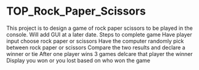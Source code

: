 # TOP_Rock_Paper_Scissors
This project is to design a game of rock paper scissors to be played in the console.
Will add GUI at a later date.
Steps to complete game
    Have player input choose rock paper or scissors
    Have the computer randomly pick between rock paper or scissors
    Compare the two results and declare a winner or tie
    After one player wins 3 games delcare that player the winner
    Display you won or you lost based on who won the game